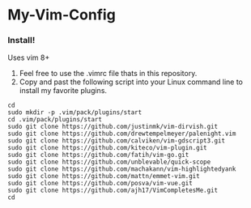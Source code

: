 # My-Vim-Config

### Install!
Uses vim 8+

1) Feel free to use the .vimrc file thats in this repository.
2) Copy and past the following script into your Linux command line to install my favorite plugins.
```
cd
sudo mkdir -p .vim/pack/plugins/start
cd .vim/pack/plugins/start
sudo git clone https://github.com/justinmk/vim-dirvish.git
sudo git clone https://github.com/drewtempelmeyer/palenight.vim
sudo git clone https://github.com/calviken/vim-gdscript3.git
sudo git clone https://github.com/kiteco/vim-plugin.git
sudo git clone https://github.com/fatih/vim-go.git
sudo git clone https://github.com/unblevable/quick-scope
sudo git clone https://github.com/machakann/vim-highlightedyank
sudo git clone https://github.com/mattn/emmet-vim.git
sudo git clone https://github.com/posva/vim-vue.git
sudo git clone https://github.com/ajh17/VimCompletesMe.git
cd
```

